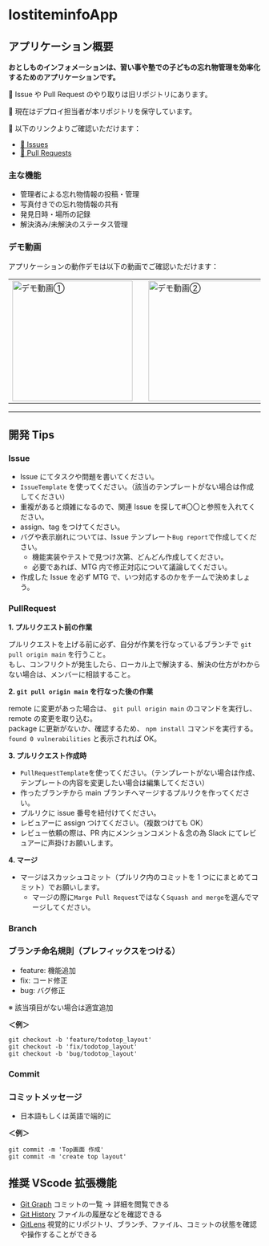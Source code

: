 # lostiteminfoApp

## アプリケーション概要

**おとしものインフォメーションは、習い事や塾での子どもの忘れ物管理を効率化するためのアプリケーションです。**


📝 Issue や Pull Request のやり取りは旧リポジトリにあります。  

🔧 現在はデプロイ担当者が本リポジトリを保守しています。  

🔗 以下のリンクよりご確認いただけます：

- [📌 Issues](https://github.com/wryyy6124/lostiteminfoApp/issues)  
- [📌 Pull Requests](https://github.com/wryyy6124/lostiteminfoApp/pulls)


### 主な機能

- 管理者による忘れ物情報の投稿・管理
- 写真付きでの忘れ物情報の共有
- 発見日時・場所の記録
- 解決済み/未解決のステータス管理

### デモ動画

アプリケーションの動作デモは以下の動画でご確認いただけます：

<table>
  <tr>
    <td>
      <a href="https://youtu.be/YLICiiwxSp4">
        <img src="https://img.youtube.com/vi/YLICiiwxSp4/0.jpg" alt="デモ動画①" width="240" />
      </a>
    </td>
    <td width="24"></td> <!-- スペーサー -->
    <td>
      <a href="https://youtu.be/b4VKCa3lDO4">
        <img src="https://img.youtube.com/vi/b4VKCa3lDO4/0.jpg" alt="デモ動画②" width="240" />
      </a>
    </td>
  </tr>
</table>

--- 

## 開発 Tips

### Issue

- Issue にてタスクや問題を書いてください。
- `IssueTemplate` を使ってください。（該当のテンプレートがない場合は作成してください）
- 重複があると煩雑になるので、関連 Issue を探して#〇〇と参照を入れてください。
- assign、tag をつけてください。
- バグや表示崩れについては、Issue テンプレート`Bug report`で作成してください。
  - 機能実装やテストで見つけ次第、どんどん作成してください。
  - 必要であれば、MTG 内で修正対応について議論してください。
- 作成した Issue を必ず MTG で、いつ対応するのかをチームで決めましょう。

### PullRequest

**1. プルリクエスト前の作業**

プルリクエストを上げる前に必ず、自分が作業を行なっているブランチで `git pull origin main` を行うこと。<br/>
もし、コンフリクトが発生したら、ローカル上で解決する、解決の仕方がわからない場合は、メンバーに相談すること。

**2. `git pull origin main` を行なった後の作業**

remote に変更があった場合は、 `git pull origin main` のコマンドを実行し、remote の変更を取り込む。<br/>
package に更新がないか、確認するため、 `npm install` コマンドを実行する。<br/>
`found 0 vulnerabilities` と表示されれば OK。

**3. プルリクエスト作成時**

- `PullRequestTemplate`を使ってください。（テンプレートがない場合は作成、テンプレートの内容を変更したい場合は編集してください）
- 作ったブランチから main ブランチへマージするプルリクを作ってください。
- プルリクに issue 番号を紐付けてください。
- レビュアーに assign つけてください。（複数つけても OK）
- レビュー依頼の際は、PR 内にメンションコメント＆念の為 Slack にてレビュアーに声掛けお願いします。

**4. マージ**

- マージはスカッシュコミット（プルリク内のコミットを 1 つににまとめてコミット）でお願いします。
  - マージの際に`Marge Pull Request`ではなく`Squash and merge`を選んでマージしてください。

### Branch

### ブランチ命名規則（**プレフィックス**をつける）

- feature: 機能追加
- fix: コード修正
- bug: バグ修正

※ 該当項目がない場合は適宜追加

**＜例＞**

```
git checkout -b 'feature/todotop_layout'
git checkout -b 'fix/todotop_layout'
git checkout -b 'bug/todotop_layout'
```

### Commit

### コミットメッセージ

- 日本語もしくは英語で端的に

**＜例＞**

```
git commit -m 'Top画面 作成'
git commit -m 'create top layout'
```

## 推奨 VScode 拡張機能

- [Git Graph](https://marketplace.visualstudio.com/items?itemName=mhutchie.git-graph&ssr=false#qna) コミットの一覧 → 詳細を閲覧できる
- [Git History](https://marketplace.visualstudio.com/items?itemName=donjayamanne.githistory) ファイルの履歴などを確認できる
- [GitLens](https://marketplace.visualstudio.com/items?itemName=eamodio.gitlens) 視覚的にリポジトリ、ブランチ、ファイル、コミットの状態を確認や操作することができる
